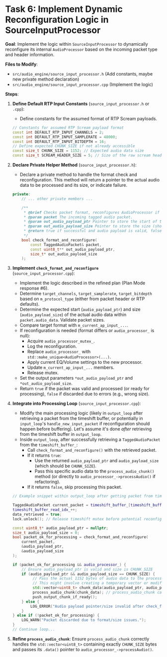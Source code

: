 # Task 6: Implement Dynamic Reconfiguration Logic in SourceInputProcessor

**Goal**: Implement the logic within `SourceInputProcessor` to dynamically reconfigure its internal `AudioProcessor` based on the incoming packet type and header information.

**Files to Modify**:
*   `src/audio_engine/source_input_processor.h` (Add constants, maybe new private method declaration)
*   `src/audio_engine/source_input_processor.cpp` (Implement the logic)

**Steps**:

1.  **Define Default RTP Input Constants** (`source_input_processor.h` or `.cpp`):
    *   Define constants for the assumed format of RTP Scream payloads.
    ```cpp
    // Constants for assumed RTP Scream payload format
    const int DEFAULT_RTP_INPUT_CHANNELS = 2;
    const int DEFAULT_RTP_INPUT_SAMPLERATE = 48000;
    const int DEFAULT_RTP_INPUT_BITDEPTH = 16;
    // Define expected CHUNK_SIZE if not already accessible
    const size_t CHUNK_SIZE = 1152; // Expected audio data size
    const size_t SCREAM_HEADER_SIZE = 5; // Size of the raw scream header
    ```

2.  **Declare Private Helper Method** (`source_input_processor.h`):
    *   Declare a private method to handle the format check and reconfiguration. This method will return a pointer to the actual audio data to be processed and its size, or indicate failure.
    ```cpp
    private:
        // ... other private members ...

        /**
         * @brief Checks packet format, reconfigures AudioProcessor if needed, and returns audio payload.
         * @param packet The incoming tagged audio packet.
         * @param out_audio_payload_ptr Pointer to store the start of the 1152-byte audio data.
         * @param out_audio_payload_size Pointer to store the size (should be CHUNK_SIZE).
         * @return true if successful and audio payload is valid, false otherwise (e.g., bad packet size).
         */
        bool check_format_and_reconfigure(
            const TaggedAudioPacket& packet,
            const uint8_t** out_audio_payload_ptr,
            size_t* out_audio_payload_size
        );
    ```

3.  **Implement `check_format_and_reconfigure`** (`source_input_processor.cpp`):
    *   Implement the logic described in the refined plan (Plan Mode response #6).
    *   Determine `target_channels`, `target_samplerate`, `target_bitdepth` based on `m_protocol_type` (either from packet header or RTP defaults).
    *   Determine the expected start (`audio_payload_ptr`) and size (`audio_payload_size`) of the actual audio data within `packet.audio_data`. Validate packet sizes.
    *   Compare target format with `m_current_ap_input_...`.
    *   If reconfiguration is needed (format differs or `audio_processor_` is null):
        *   Acquire `audio_processor_mutex_`.
        *   Log the reconfiguration.
        *   Replace `audio_processor_` with `std::make_unique<AudioProcessor>(...)`.
        *   Apply current EQ/Volume settings to the new processor.
        *   Update `m_current_ap_input_...` members.
        *   Release mutex.
    *   Set the output parameters `*out_audio_payload_ptr` and `*out_audio_payload_size`.
    *   Return `true` if the packet was valid and processed (or ready for processing), `false` if discarded due to errors (e.g., wrong size).

4.  **Integrate into Processing Loop** (`source_input_processor.cpp`):
    *   Modify the main processing logic (likely in `output_loop` after retrieving a packet from the timeshift buffer, or potentially in `input_loop`'s `handle_new_input_packet` if reconfiguration should happen before buffering). Let's assume it's done *after* retrieving from the timeshift buffer in `output_loop`.
    *   Inside `output_loop`, after successfully retrieving a `TaggedAudioPacket` from the `timeshift_buffer_`:
        *   Call `check_format_and_reconfigure()` with the retrieved packet.
        *   If it returns `true`:
            *   Use the returned `audio_payload_ptr` and `audio_payload_size` (which should be `CHUNK_SIZE`).
            *   Pass this specific audio data to the `process_audio_chunk()` method (or directly to `audio_processor_->processAudio()` if refactoring).
        *   If it returns `false`, skip processing this packet.

    ```cpp
    // Example snippet within output_loop after getting packet from timeshift buffer

    TaggedAudioPacket current_packet = timeshift_buffer_[timeshift_buffer_read_idx_];
    timeshift_buffer_read_idx_++;
    data_retrieved = true;
    lock.unlock(); // Release timeshift mutex before potential reconfiguration

    const uint8_t* audio_payload_ptr = nullptr;
    size_t audio_payload_size = 0;
    bool packet_ok_for_processing = check_format_and_reconfigure(
        current_packet,
        &audio_payload_ptr,
        &audio_payload_size
    );

    if (packet_ok_for_processing && audio_processor_) {
        // Ensure audio_payload_ptr is valid and size is CHUNK_SIZE
        if (audio_payload_ptr && audio_payload_size == CHUNK_SIZE) {
             // Pass the actual 1152 bytes of audio data to the processing stage
             // This might involve creating a temporary vector or modifying process_audio_chunk
             std::vector<uint8_t> chunk_data(audio_payload_ptr, audio_payload_ptr + CHUNK_SIZE);
             process_audio_chunk(chunk_data); // process_audio_chunk calls audio_processor_
             push_output_chunk_if_ready();
        } else {
            LOG_ERROR("Audio payload pointer/size invalid after check_format_and_reconfigure.");
        }
    } else if (!packet_ok_for_processing) {
        LOG_WARN("Packet discarded due to format/size issues.");
    }
    // Continue loop...
    ```

5.  **Refine `process_audio_chunk`**: Ensure `process_audio_chunk` correctly handles the `std::vector<uint8_t>` containing exactly `CHUNK_SIZE` bytes and passes its `.data()` pointer to `audio_processor_->processAudio()`.
